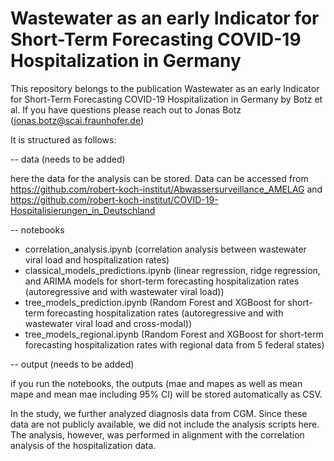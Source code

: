 # Wastewater as an early Indicator for Short-Term Forecasting COVID-19 Hospitalization in Germany

This repository belongs to the publication Wastewater as an early Indicator for Short-Term Forecasting COVID-19 Hospitalization in Germany by Botz et al. 
If you have questions please reach out to Jonas Botz (jonas.botz@scai.fraunhofer.de)

It is structured as follows:

-- data (needs to be added) 

here the data for the analysis can be stored. Data can be accessed from https://github.com/robert-koch-institut/Abwassersurveillance_AMELAG and https://github.com/robert-koch-institut/COVID-19-Hospitalisierungen_in_Deutschland

-- notebooks 
  - correlation_analysis.ipynb (correlation analysis between wastewater viral load and hospitalization rates)
  - classical_models_predictions.ipynb (linear regression, ridge regression, and ARIMA models for short-term forecasting hospitalization rates (autoregressive and with wastewater viral load))
  - tree_models_prediction.ipynb (Random Forest and XGBoost for short-term forecasting hospitalization rates (autoregressive and with wastewater viral load and cross-modal))
  - tree_models_regional.ipynb (Random Forest and XGBoost for short-term forecasting hospitalization rates with regional data from 5 federal states)

-- output (needs to be added)

if you run the notebooks, the outputs (mae and mapes as well as mean mape and mean mae including 95% CI) will be stored automatically as CSV.

In the study, we further analyzed diagnosis data from CGM. Since these data are not publicly available, we did not include the analysis scripts here. The analysis, however, was performed in alignment with the correlation analysis of the hospitalization data.
